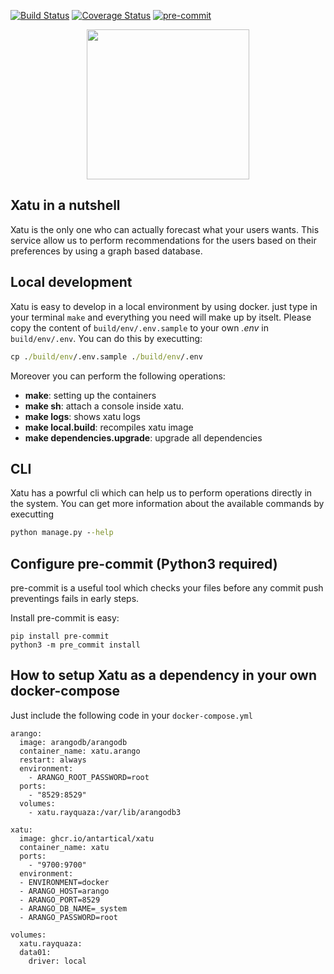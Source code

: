 [![Build Status](https://travis-ci.com/Antartical/xatu.svg?branch=main)](https://travis-ci.com/Antartical/xatu)
[![Coverage Status](https://coveralls.io/repos/github/Antartical/xatu/badge.svg?branch=master)](https://coveralls.io/github/Antartical/xatu?branch=master)
[![pre-commit](https://img.shields.io/badge/pre--commit-enabled-brightgreen?logo=pre-commit&logoColor=white)](https://github.com/pre-commit/pre-commit)

<p align="center">
  <img width="260" height="240" src="https://i.imgur.com/xqlXzKf.png">
</p>

## Xatu in a nutshell

Xatu is the only one who can actually forecast what your users wants. This service allow us
to perform recommendations for the users based on their preferences by using a graph based database.

## Local development

Xatu is easy to develop in a local environment by using docker. just type in your terminal `make`
and everything you need will make up by itselt. Please copy the content of `build/env/.env.sample` to
your own _.env_ in `build/env/.env`. You can do this by executting:

```cmd
cp ./build/env/.env.sample ./build/env/.env
```

Moreover you can perform the following operations:

- **make**: setting up the containers
- **make sh**: attach a console inside xatu.
- **make logs**: shows xatu logs
- **make local.build**: recompiles xatu image
- **make dependencies.upgrade**: upgrade all dependencies
  
## CLI

Xatu has a powrful cli which can help us to perform operations directly in the system. You can get more information
about the available commands by executting
```cmd
python manage.py --help
```

## Configure pre-commit (Python3 required)

pre-commit is a useful tool which checks your files before any commit push preventings fails in early steps.

Install pre-commit is easy:

```
pip install pre-commit
python3 -m pre_commit install
```


## How to setup Xatu as a dependency in your own docker-compose

Just include the following code in your `docker-compose.yml`

```docker
arango:
  image: arangodb/arangodb
  container_name: xatu.arango
  restart: always
  environment:
    - ARANGO_ROOT_PASSWORD=root
  ports:
    - "8529:8529"
  volumes:
    - xatu.rayquaza:/var/lib/arangodb3

xatu:
  image: ghcr.io/antartical/xatu
  container_name: xatu
  ports:
    - "9700:9700"
  environment:
  - ENVIRONMENT=docker
  - ARANGO_HOST=arango
  - ARANGO_PORT=8529
  - ARANGO_DB_NAME=_system
  - ARANGO_PASSWORD=root

volumes:
  xatu.rayquaza:
  data01:
    driver: local

```

